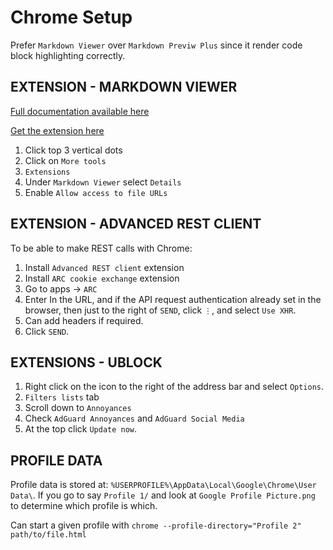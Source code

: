 # Chrome Setup

Prefer `Markdown Viewer` over `Markdown Previw Plus` since it render code block
highlighting correctly.


## EXTENSION - MARKDOWN VIEWER

[Full documentation available here](https://github.com/simov/markdown-viewer)

[Get the extension here](https://chrome.google.com/webstore/detail/markdown-viewer/ckkdlimhmcjmikdlpkmbgfkaikojcbjk/related)

1. Click top 3 vertical dots
2. Click on `More tools`
3. `Extensions`
4. Under `Markdown Viewer` select `Details`
5. Enable `Allow access to file URLs`


## EXTENSION - ADVANCED REST CLIENT

To be able to make REST calls with Chrome:

1. Install `Advanced REST client` extension
2. Install `ARC cookie exchange` extension
3. Go to apps -> `ARC`
4. Enter In the URL, and if the API request authentication already set in the
   browser, then just to the right of `SEND`, click `⋮`, and select
   `Use XHR`.
5. Can add headers if required.
6. Click `SEND`.

## EXTENSIONS - UBLOCK

1. Right click on the icon to the right of the address bar and select `Options`.
2. `Filters lists` tab
3. Scroll down to `Annoyances`
4. Check `AdGuard Annoyances` and `AdGuard Social Media`
5. At the top click `Update now`.

## PROFILE DATA

Profile data is stored at: `%USERPROFILE%\AppData\Local\Google\Chrome\User Data\`.
If you go to say `Profile 1/` and look at `Google Profile Picture.png` to determine
which profile is which.

Can start a given profile with `chrome --profile-directory="Profile 2" path/to/file.html`
